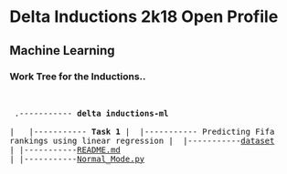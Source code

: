 # Delta Inductions 2k18 Open Profile
## Machine Learning
### Work Tree for the Inductions..
&nbsp;<pre>
.----------- **delta inductions-ml**</br>
|&nbsp;&nbsp;&nbsp;|----------- **Task 1**
     |  &nbsp;|----------- Predicting Fifa rankings using linear regression
        |      &nbsp;|-----------[dataset](https://raw.githubusercontent.com/manuaatitya/delta-inductions-ml/master/fifa_ranking.csv)
        |	|-----------[README.md](https://github.com/manuaatitya/Delta-Inductions-ml/blob/master/Task1_README.md)
        |	|-----------[Normal_Mode.py](https://github.com/manuaatitya/Delta-Inductions-ml/blob/master/Task1_script.py)

</pre>
